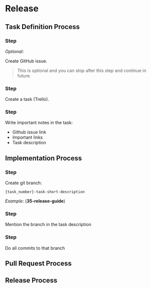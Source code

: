 # Release

## Task Definition Process

### Step

*Optional:*

Create GitHub issue.

> This is optional and you can stop after this step and continue in future.

### Step

Create a task (Trello).

### Step

Write important notes in the task:

- Github issue link
- Important links
- Task description









## Implementation Process

### Step

Create git branch:

`{task_number}-task-short-description`

*Example:* (**35-release-guide**)

### Step

Mention the branch in the task description

### Step

Do all commits to that branch









## Pull Request Process













## Release Process
